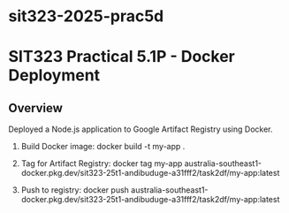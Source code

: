 # sit323-2025-prac5d

# SIT323 Practical 5.1P - Docker Deployment

## Overview
Deployed a Node.js application to Google Artifact Registry using Docker.

1. Build Docker image:
docker build -t my-app .

2. Tag for Artifact Registry:
docker tag my-app australia-southeast1-docker.pkg.dev/sit323-25t1-andibuduge-a31fff2/task2df/my-app:latest

3. Push to registry:
docker push australia-southeast1-docker.pkg.dev/sit323-25t1-andibuduge-a31fff2/task2df/my-app:latest
